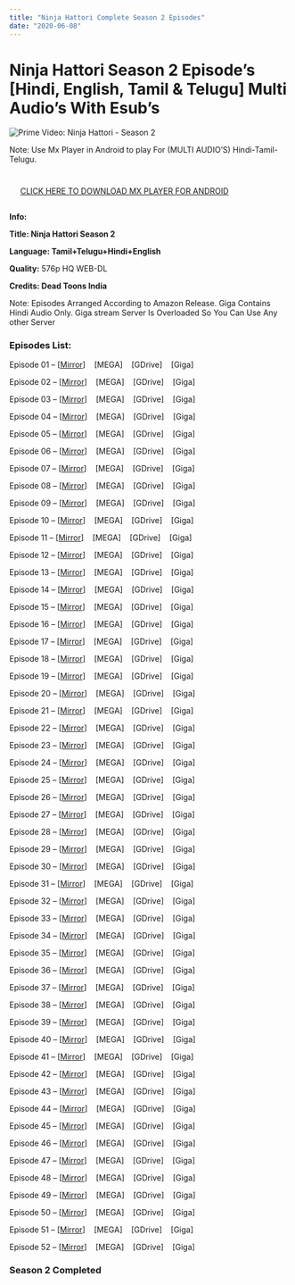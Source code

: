 ```yaml
---
title: "Ninja Hattori Complete Season 2 Episodes"
date: "2020-06-08"
---
```


# Ninja Hattori Season 2 Episode’s \[Hindi, English, Tamil & Telugu\] Multi Audio’s With Esub’s

![Prime Video: Ninja Hattori - Season 2](https://images-na.ssl-images-amazon.com/images/S/sgp-catalog-images/boxart_images/f90ce599-f326-481f-b256-81b9c359def5-dc7656ab-b99c-47aa-82ad-7df188ff5d09_RGB_SD._RI_VNOaaFeytI6W4k6p8pGaCMdG57m6NFU_TTW_.jpg)

Note: Use Mx Player in Android to play For (MULTI AUDIO’S) Hindi-Tamil-Telugu.

# 

     [CLICK HERE TO DOWNLOAD MX PLAYER FOR ANDROID](https://play.google.com/store/apps/details?id=com.mxtech.videoplayer.ad&hl=en_IN)

## 

**Info:**

**Title: Ninja Hattori Season 2**

**Language: Tamil+Telugu+Hindi+English**

**Quality:** 576p HQ WEB-DL

**Credits: Dead Toons India**

Note: Episodes Arranged According to Amazon Release. Giga Contains Hindi Audio Only. Giga stream Server Is Overloaded So You Can Use Any other Server 

### Episodes List: 

Episode 01 – \[[Mirror](https://dti.ujv.al/eBOcdj8)\]    \[MEGA\]    \[GDrive\]    \[Giga\]

Episode 02 – \[[Mirror](https://dti.ujv.al/HxeqU)\]    \[MEGA\]    \[GDrive\]    \[Giga\]

Episode 03 – \[[Mirror](https://dti.ujv.al/JTMWf4)\]    \[MEGA\]    \[GDrive\]    \[Giga\]

Episode 04 – \[[Mirror](https://dti.ujv.al/G1nay)\]    \[MEGA\]    \[GDrive\]    \[Giga\]

Episode 05 – \[[Mirror](https://dti.ujv.al/RwHUJG)\]    \[MEGA\]    \[GDrive\]    \[Giga\]

Episode 06 – \[[Mirror](https://dti.ujv.al/GTC4PHNd)\]    \[MEGA\]    \[GDrive\]    \[Giga\]

Episode 07 – \[[Mirror](https://dti.ujv.al/2SL90T)\]    \[MEGA\]    \[GDrive\]    \[Giga\]

Episode 08 – \[[Mirror](https://dti.ujv.al/N2YLF66)\]    \[MEGA\]    \[GDrive\]    \[Giga\]

Episode 09 – \[[Mirror](https://dti.ujv.al/aKky)\]    \[MEGA\]    \[GDrive\]    \[Giga\]

Episode 10 – \[[Mirror](https://dti.ujv.al/ndnzYcTe)\]    \[MEGA\]    \[GDrive\]    \[Giga\]

Episode 11 – \[[Mirror](https://dti.ujv.al/ed40tau)\]    \[MEGA\]    \[GDrive\]    \[Giga\]

Episode 12 – \[[Mirror](https://dti.ujv.al/o55ODwN)\]    \[MEGA\]    \[GDrive\]    \[Giga\]

Episode 13 – \[[Mirror](https://dti.ujv.al/Xjsvcerc)\]    \[MEGA\]    \[GDrive\]    \[Giga\]

Episode 14 – \[[Mirror](https://dti.ujv.al/z4f3y)\]    \[MEGA\]    \[GDrive\]    \[Giga\]

Episode 15 – \[[Mirror](https://dti.ujv.al/WKOoab)\]    \[MEGA\]    \[GDrive\]    \[Giga\]

Episode 16 – \[[Mirror](https://dti.ujv.al/GfmTZVO)\]    \[MEGA\]    \[GDrive\]    \[Giga\]

Episode 17 – \[[Mirror](https://dti.ujv.al/JoH4B)\]    \[MEGA\]    \[GDrive\]    \[Giga\]

Episode 18 – \[[Mirror](https://dti.ujv.al/vo52EWT)\]    \[MEGA\]    \[GDrive\]    \[Giga\]

Episode 19 – \[[Mirror](https://dti.ujv.al/ZUn7vx)\]    \[MEGA\]    \[GDrive\]    \[Giga\]

Episode 20 – \[[Mirror](https://dti.ujv.al/kcOUikKJ)\]    \[MEGA\]    \[GDrive\]    \[Giga\]

Episode 21 – \[[Mirror](https://dti.ujv.al/P3oFH)\]    \[MEGA\]    \[GDrive\]    \[Giga\]

Episode 22 – \[[Mirror](https://dti.ujv.al/daLe2j)\]    \[MEGA\]    \[GDrive\]    \[Giga\]

Episode 23 – \[[Mirror](https://dti.ujv.al/3BYGv)\]    \[MEGA\]    \[GDrive\]    \[Giga\]

Episode 24 – \[[Mirror](https://dti.ujv.al/yzMDN5)\]    \[MEGA\]    \[GDrive\]    \[Giga\]

Episode 25 – \[[Mirror](https://dti.ujv.al/6gazVqWQ)\]    \[MEGA\]    \[GDrive\]    \[Giga\]

Episode 26 – \[[Mirror](https://dti.ujv.al/CSzqZzu)\]    \[MEGA\]    \[GDrive\]    \[Giga\]

Episode 27 – \[[Mirror](https://dti.ujv.al/AUI4V5)\]    \[MEGA\]    \[GDrive\]    \[Giga\]

Episode 28 – \[[Mirror](https://dti.ujv.al/vpLab)\]    \[MEGA\]    \[GDrive\]    \[Giga\]

Episode 29 – \[[Mirror](https://dti.ujv.al/p9yGDB)\]    \[MEGA\]    \[GDrive\]    \[Giga\]

Episode 30 – \[[Mirror](https://dti.ujv.al/lw6i0)\]    \[MEGA\]    \[GDrive\]    \[Giga\]

Episode 31 – \[[Mirror](https://dti.ujv.al/WdsDO2j)\]    \[MEGA\]    \[GDrive\]    \[Giga\]

Episode 32 – \[[Mirror](https://dti.ujv.al/dG1kO)\]    \[MEGA\]    \[GDrive\]    \[Giga\]

Episode 33 – \[[Mirror](https://dti.ujv.al/ZHZ44BND)\]    \[MEGA\]    \[GDrive\]    \[Giga\]

Episode 34 – \[[Mirror](https://dti.ujv.al/WksB)\]    \[MEGA\]    \[GDrive\]    \[Giga\]

Episode 35 – \[[Mirror](https://dti.ujv.al/kwgI)\]    \[MEGA\]    \[GDrive\]    \[Giga\]

Episode 36 – \[[Mirror](https://dti.ujv.al/ETJ3F)\]    \[MEGA\]    \[GDrive\]    \[Giga\]

Episode 37 – \[[Mirror](https://dti.ujv.al/T6gcvGW1)\]    \[MEGA\]    \[GDrive\]    \[Giga\]

Episode 38 – \[[Mirror](https://dti.ujv.al/4UGJ5)\]    \[MEGA\]    \[GDrive\]    \[Giga\]

Episode 39 – \[[Mirror](https://dti.ujv.al/9QkK)\]    \[MEGA\]    \[GDrive\]    \[Giga\]

Episode 40 – \[[Mirror](https://dti.ujv.al/Z94tgbG)\]    \[MEGA\]    \[GDrive\]    \[Giga\]

Episode 41 – \[[Mirror](https://dti.ujv.al/yyyv)\]    \[MEGA\]    \[GDrive\]    \[Giga\]

Episode 42 – \[[Mirror](https://dti.ujv.al/8gPdvI65)\]    \[MEGA\]    \[GDrive\]    \[Giga\]

Episode 43 – \[[Mirror](https://dti.ujv.al/QZFTyU)\]    \[MEGA\]    \[GDrive\]    \[Giga\]

Episode 44 – \[[Mirror](https://dti.ujv.al/Wl1uFgoX)\]    \[MEGA\]    \[GDrive\]    \[Giga\]

Episode 45 – \[[Mirror](https://dti.ujv.al/NtjJF)\]    \[MEGA\]    \[GDrive\]    \[Giga\]

Episode 46 – \[[Mirror](https://dti.ujv.al/VKqJIb7)\]    \[MEGA\]    \[GDrive\]    \[Giga\]

Episode 47 – \[[Mirror](https://dti.ujv.al/PA3QV1Z)\]    \[MEGA\]    \[GDrive\]    \[Giga\]

Episode 48 – \[[Mirror](https://dti.ujv.al/KTcOJH5C)\]    \[MEGA\]    \[GDrive\]    \[Giga\]

Episode 49 – \[[Mirror](https://dti.ujv.al/fWDeg)\]    \[MEGA\]    \[GDrive\]    \[Giga\]

Episode 50 – \[[Mirror](https://dti.ujv.al/0AGQ)\]    \[MEGA\]    \[GDrive\]    \[Giga\]

Episode 51 – \[[Mirror](https://dti.ujv.al/10Co)\]    \[MEGA\]    \[GDrive\]    \[Giga\]

Episode 52 – \[[Mirror](https://dti.ujv.al/0Kk3pu1P)\]    \[MEGA\]    \[GDrive\]    \[Giga\]

### Season 2 Completed
